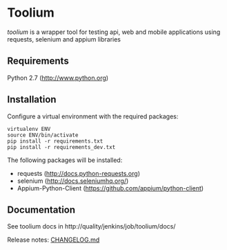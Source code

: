 Toolium
=======

*toolium* is a wrapper tool for testing api, web and mobile applications using requests, selenium and appium libraries

Requirements
------------

Python 2.7 (http://www.python.org)

Installation
------------

Configure a virtual environment with the required packages:

```
virtualenv ENV
source ENV/bin/activate
pip install -r requirements.txt
pip install -r requirements_dev.txt
```

The following packages will be installed:
  * requests (http://docs.python-requests.org)
  * selenium (http://docs.seleniumhq.org/)
  * Appium-Python-Client (https://github.com/appium/python-client)

Documentation
-------------

See toolium docs in http://quality/jenkins/job/toolium/docs/

Release notes: [CHANGELOG.md](/CHANGELOG.md)
